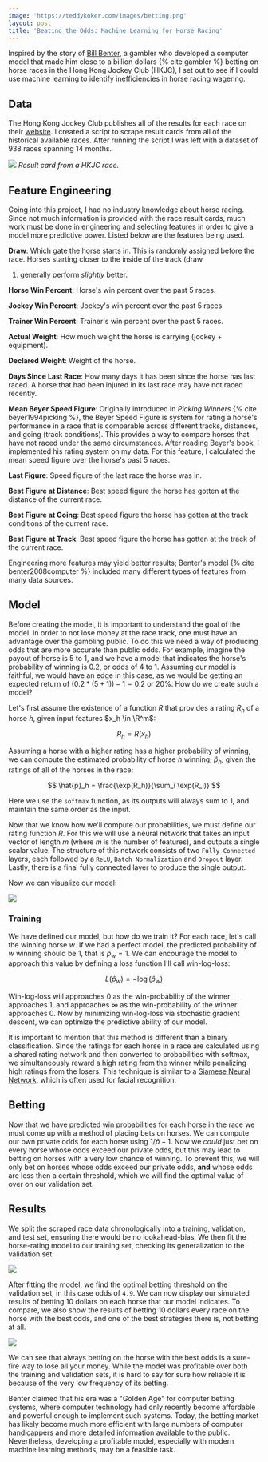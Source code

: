 ```yaml
---
image: 'https://teddykoker.com/images/betting.png'
layout: post
title: 'Beating the Odds: Machine Learning for Horse Racing'
---
```


Inspired by the story of [Bill
Benter](https://en.wikipedia.org/wiki/Bill_Benter), a gambler who
developed a computer model that made him close to a billion dollars {% cite
gambler %}
betting on horse races in the Hong Kong Jockey Club (HKJC), I set out to
see if I could use machine learning to identify inefficiencies in horse
racing wagering. <!--more-->

## Data

The Hong Kong Jockey Club publishes all of the results for each race on
their [website](https://racing.hkjc.com/racing/english/index.aspx). I
created a script to scrape result cards from all of the historical
available races. After running the script I was left with a dataset of
938 races spanning 14 months.

![](/images/hkjc.png) *Result card from a HKJC race.*

## Feature Engineering

Going into this project, I had no industry knowledge about horse racing.
Since not much information is provided with the race result cards, much
work must be done in engineering and selecting features in order to give
a model more predictive power. Listed below are the features being used.

**Draw**: Which gate the horse starts in. This is randomly assigned
before the race. Horses starting closer to the inside of the track (draw
1) generally perform *slightly* better.

**Horse Win Percent**: Horse's win percent over the past 5 races.

**Jockey Win Percent**: Jockey's win percent over the past 5 races.

**Trainer Win Percent**: Trainer's win percent over the past 5 races.

**Actual Weight**: How much weight the horse is carrying (jockey +
equipment).

**Declared Weight**: Weight of the horse.

**Days Since Last Race**: How many days it has been since the horse has
last raced. A horse that had been injured in its last race may have not
raced recently.

**Mean Beyer Speed Figure**: Originally introduced in *Picking Winners* {% cite
beyer1994picking %}, the Beyer Speed Figure is system for rating a horse's
performance in a race that is comparable across different tracks, distances, and
going (track conditions). This provides a way to compare horses that have not
raced under the same circumstances. After reading Beyer's book, I implemented
his rating system on my data. For this feature, I calculated the mean speed
figure over the horse's past 5 races.

**Last Figure**: Speed figure of the last race the horse was in.

**Best Figure at Distance**: Best speed figure the horse has gotten at
the distance of the current race.

**Best Figure at Going**: Best speed figure the horse has gotten at the
track conditions of the current race.

**Best Figure at Track**: Best speed figure the horse has gotten at the
track of the current race.

Engineering more features may yield better results; Benter's model {% cite
benter2008computer %} included many different types of features from many
data sources.

## Model

Before creating the model, it is important to understand the goal of the
model. In order to not lose money at the race track, one must have an
advantage over the gambling public. To do this we need a way of
producing odds that are more accurate than public odds. For example,
imagine the payout of horse is 5 to 1, and we have a model that
indicates the horse's probability of winning is 0.2, or odds of 4 to 1.
Assuming our model is faithful, we would have an edge in this case, as
we would be getting an expected return of $(0.2 * (5 + 1)) - 1 = 0.2$ or
20%. How do we create such a model?

Let's first assume the existence of a function $R$ that provides a
rating $R_h$ of a horse $h$, given input features $x_h \in \R^m$:

$$ R_h = R(x_h) $$

Assuming a horse with a higher rating has a higher probability of
winning, we can compute the estimated probability of horse $h$ winning,
$\hat{p}_h$, given the ratings of all of the horses in the race:

$$ \hat{p}_h = \frac{\exp(R_h)}{\sum_i \exp(R_i)} $$

Here we use the `softmax` function, as its outputs will always sum to 1,
and maintain the same order as the input.

Now that we know how we'll compute our probabilities, we must define our
rating function $R$. For this we will use a neural network that takes an
input vector of length $m$ (where $m$ is the number of features), and
outputs a single scalar value. The structure of this network consists of
two `Fully Connected` layers, each followed by a `ReLU`,
`Batch Normalization` and `Dropout` layer. Lastly, there is a final
fully connected layer to produce the single output.

Now we can visualize our model:

![](/images/horse_probs.png)

### Training

We have defined our model, but how do we train it? For each race, let's
call the winning horse $w$. If we had a perfect model, the predicted
probability of $w$ winning should be 1, that is $\hat{p}_w = 1$. We can
encourage the model to approach this value by defining a loss function
I'll call win-log-loss:

$$ L(\hat{p}_w) = -\log(\hat{p}_w) $$

Win-log-loss will approaches 0 as the win-probability of the winner
approaches 1, and approaches $\infty$ as the win-probability of the
winner approaches 0. Now by minimizing win-log-loss via stochastic
gradient descent, we can optimize the predictive ability of our model.

It is important to mention that this method is different than a binary
classification. Since the ratings for each horse in a race are
calculated using a shared rating network and then converted to
probabilities with softmax, we simultaneously reward a high rating from
the winner while penalizing high ratings from the losers. This technique
is similar to a [Siamese Neural
Network](https://en.wikipedia.org/wiki/Siamese_neural_network), which is
often used for facial recognition.

## Betting

Now that we have predicted win probabilities for each horse in the race
we must come up with a method of placing bets on horses. We can compute
our own private odds for each horse using $1/\hat{p} - 1$. Now we
*could* just bet on every horse whose odds exceed our private odds, but
this may lead to betting on horses with a very low chance of winning. To
prevent this, we will only bet on horses whose odds exceed our private
odds, **and** whose odds are less then a certain threshold, which we
will find the optimal value of over on our validation set.

## Results

We split the scraped race data chronologically into a training,
validation, and test set, ensuring there would be no lookahead-bias. We
then fit the horse-rating model to our training set, checking its
generalization to the validation set:

![](/images/horse_train.png)

After fitting the model, we find the optimal betting threshold on the
validation set, in this case odds of `4.9`. We can now display our
simulated results of betting 10 dollars on each horse that our model
indicates. To compare, we also show the results of betting 10 dollars
every race on the horse with the best odds, and one of the best
strategies there is, not betting at all.

![](/images/betting.png)

We can see that always betting on the horse with the best odds is a
sure-fire way to lose all your money. While the model was profitable
over both the training and validation sets, it is hard to say for sure
how reliable it is because of the very low frequency of its betting.

Benter claimed that his era was a "Golden Age" for computer betting
systems, where computer technology had only recently become affordable
and powerful enough to implement such systems. Today, the betting market
has likely become much more efficient with large numbers of computer
handicappers and more detailed information available to the public.
Nevertheless, developing a profitable model, especially with modern
machine learning methods, may be a feasible task.
